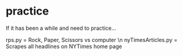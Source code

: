 # practice

If it has been a while and need to practice... 

rps.py = Rock, Paper, Scissors vs computer \n
nyTimesArticles.py = Scrapes all headlines on NYTimes home page
